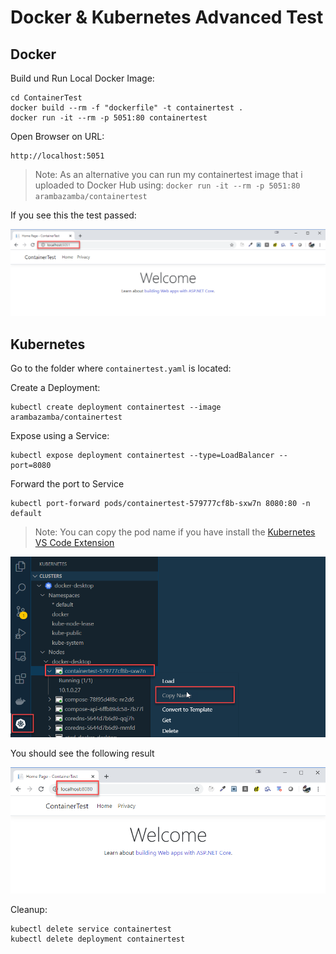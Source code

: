 # Docker & Kubernetes Advanced Test

## Docker

Build und Run Local Docker Image:

```
cd ContainerTest
docker build --rm -f "dockerfile" -t containertest .
docker run -it --rm -p 5051:80 containertest
```

Open Browser on URL:

```
http://localhost:5051
```

> Note: As an alternative you can run my containertest image that i uploaded to Docker Hub using: `docker run -it --rm -p 5051:80 arambazamba/containertest`

If you see this the test passed:

![container-test](_images/container-test.png)

## Kubernetes

Go to the folder where `containertest.yaml` is located:

Create a Deployment:

```
kubectl create deployment containertest --image arambazamba/containertest
```

Expose using a Service:

```
kubectl expose deployment containertest --type=LoadBalancer --port=8080
```

Forward the port to Service

```
kubectl port-forward pods/containertest-579777cf8b-sxw7n 8080:80 -n default
```

> Note: You can copy the pod name if you have install the [Kubernetes VS Code Extension](https://marketplace.visualstudio.com/items?itemName=ms-kubernetes-tools.vscode-kubernetes-tools)

![pod-name](_images/pod-name.png)

You should see the following result

![kubernetes-test](_images/kubernetes-test.png)

Cleanup:

```
kubectl delete service containertest
kubectl delete deployment containertest
```

